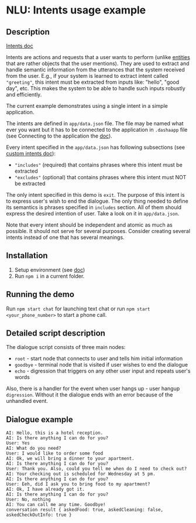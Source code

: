 # NLU: Intents usage example

## Description

[Intents doc](https://docs.dasha.ai/en-us/default/natural-language-understanding/custom-intents)

Intents are actions and requests that a user wants to perform (unlike [entities](https://docs.dasha.ai/en-us/default/natural-language-understanding/custom-entities) that are rather objects that the user mentions). 
They are used to extract and handle semantic information from the utterances that the system received from the user. 
E.g., if your system is learned to extract intent called `"greeting"`, this intent must be extracted from inputs like: "hello", "good day", etc. 
This makes the system to be able to handle such inputs robustly and efficiently.

The current example demonstrates using a single intent in a simple application.

The intents are defined in `app/data.json` file.
The file may be named what ever you want but it has to be connected to the application in `.dashaapp` file (see Connecting to the application the [doc](https://docs.dasha.ai/en-us/default/natural-language-understanding/connecting-to-the-application)).

Every intent specified in the `app/data.json` has following subsections (see [custom intents doc](https://docs.dasha.ai/en-us/default/natural-language-understanding/custom-intents)):
- `"includes"` (required) that contains phrases where this intent must be extracted
- `"excludes"` (optional) that contains phrases where this intent must NOT be extracted

The only intent specified in this demo is `exit`.
The purpose of this intent is to express user's wish to end the dialogue.
The only thing needed to define its semantics is phrases specified in `includes` section.
All of them should express the desired intention of user.
Take a look on it in `app/data.json`.

Note that every intent should be independent and atomic as much as possible.
It should not serve for several purposes.
Consider creating several intents instead of one that has several meanings.

## Installation

1. Setup environment (see [doc](https://docs.dasha.ai/en-us/default/setup-enviroment/))
1. Run `npm i` in a current folder.

## Running the demo

Run `npm start chat` for launching text chat or run `npm start <your_phone_number>` to start a phone call.


## Detailed script description

The dialogue script consists of three main nodes: 
- `root` - start node that connects to user and tells him initial information
- `goodbye` - terminal node that is visited if user wishes to end the dialogue
- `echo` - digression that triggers on any other user input and repeats user's words

Also, there is a handler for the event when user hangs up - user hangup `digression`.
Without it the dialogue ends with an error because of the unhandled event.

## Dialogue example

```
AI: Hello, this is a hotel reception.
AI: Is there anything I can do for you?
User: Yes
AI: What do you need?
User: I would like to order some food
AI: Ok, we will bring a dinner to your apartment.
AI: Is there anything I can do for you?
User: Thank you. Also, could you tell me when do I need to check out?
AI: Your checking out is scheduled for Wednesday at 5 pm.
AI: Is there anything I can do for you?
User: Eeh, did I ask you to bring food to my apartment?
AI: Ok, I have already got it.
AI: Is there anything I can do for you?
User: No, nothing
AI: You can call me any time. Goodbye!
conversation result { askedFood: true, askedCleaning: false, askedCheckOutInfo: true }
```
